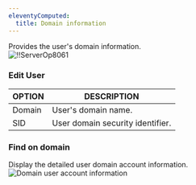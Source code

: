 ```yaml
---
eleventyComputed:
  title: Domain information
---
```

Provides the user's domain information.  
![!!ServerOp8061](https://webdevolutions.azureedge.net/docs/en/server/ServerOp8061.png)

### Edit User
| OPTION | DESCRIPTION                      |
|--------|----------------------------------|
| Domain | User's domain name.              |
| SID    | User domain security identifier. |

### Find on domain
Display the detailed user domain account information.  
![Domain user account information](https://webdevolutions.azureedge.net/docs/en/server/ServerOp8007.png)
